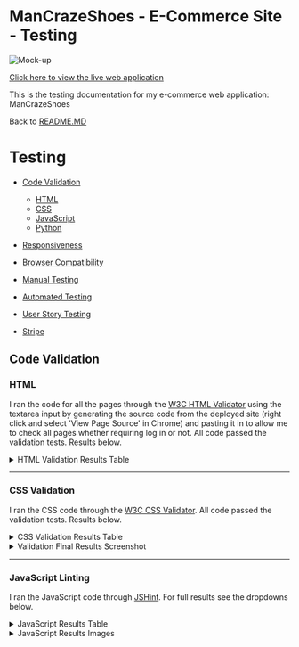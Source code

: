 # ManCrazeShoes - E-Commerce Site - Testing

![Mock-up](https://res.cloudinary.com/dmhdrvehj/image/upload/v1715724756/mock-up_of7llk.png)

[Click here to view the live web application](https://mancrazeshoes-4c1185db9ef9.herokuapp.com/)

This is the testing documentation for my e-commerce web application: ManCrazeShoes


Back to [README.MD](README.md)

# Testing

- [Code Validation](#code-validation)
    - [HTML](#html)
    - [CSS](#css)
    - [JavaScript](#javascript)
    - [Python](#python)

- [Responsiveness](#responsiveness)
- [Browser Compatibility](#browser-compatibility)
- [Manual Testing](#manual-testing)
- [Automated Testing](#automated-testing)
- [User Story Testing](#user-story-testing)
- [Stripe](#stripe)

## Code Validation

### HTML

I ran the code for all the pages through the [W3C HTML Validator](https://validator.w3.org/nu/) using the textarea input by generating the source code from the deployed site (right click and select 'View Page Source' in Chrome) and pasting it in to allow me to check all pages whether requiring log in or not. All code passed the validation tests. Results below.


<details><summary>HTML Validation Results Table</summary>

| **Feature** | **Expected Outcome** | **Test Performed** | **Result** | **Pass / Fail** |
|---|---|---|---|---|
| **HOME** | Page passes validation with no errors | Ran page through https://validator.w3.org/nu/ | closing tag error- resolved | PASS |
| **PRODUCTS** | Page passes validation with no errors | Ran page through https://validator.w3.org/nu/ | Page passes validation with no errors | PASS |
| **PRODUCT DETAIL** | Page passes validation with no errors | Ran page through https://validator.w3.org/nu/ |No p element in scope but a p end tag seen- resolved | PASS |
| **ADD PRODUCT** | Page passes validation with no errors | Ran page through https://validator.w3.org/nu/ |  No errors | PASS |
| **EDIT PRODUCT** | Page passes validation with no errors | Ran page through https://validator.w3.org/nu/ |  Page passes validation no errors | PASS |
| **BAG** | Page passes validation with no errors | Ran page through https://validator.w3.org/nu/ | Duplicate ID error - resolved | PASS |
| **CHECKOUT** | Page passes validation with no errors | Ran page through https://validator.w3.org/nu/ | Page passes validation no errors | PASS |
| **CHECKOUT SUCCESS** | Page passes validation with no errors | Ran page through https://validator.w3.org/nu/ | No errors | PASS |
| **PROFILE** | Page passes validation with no errors | Ran page through https://validator.w3.org/nu/ | No errors | PASS |
| **ALLAUTH TEMPLATES** | Page passes validation with no errors | Ran page through https://validator.w3.org/nu/ | contact_us tag error - resolved | PASS |
| **403** | Page passes validation with no errors | Ran page through https://validator.w3.org/nu/ | No errors | PASS |
| **404** | Page passes validation with no errors | Ran page through https://validator.w3.org/nu/ | No errors | PASS |
| **500** | Page passes validation with no errors | Ran page through https://validator.w3.org/nu/ | No errors | PASS |

</details>

---

### CSS Validation

I ran the CSS code through the [W3C CSS Validator](https://jigsaw.w3.org/css-validator/#validate_by_input). All code passed the validation tests. Results below.


<details><summary>CSS Validation Results Table</summary>

| **Feature**    | **Expected Outcome**                  | **Test Performed**                                   | **Result**                                                                                                              | **Pass / Fail** |
|----------------|---------------------------------------|------------------------------------------------------|-------------------------------------------------------------------------------------------------------------------------|-----------------|
| CSS Validation | Page passes validation with no errors | Ran CSS through https://jigsaw.w3.org/css-validator/ | no errors | PASS            |

</details>

<details><summary>Validation Final Results Screenshot</summary>

<img src="https://res.cloudinary.com/dmhdrvehj/image/upload/v1715839095/css-validation_meb0b0.png">

</details>

---

### JavaScript Linting

I ran the JavaScript code through [JSHint](https://jshint.com/). For full results see the dropdowns below.

<details><summary>JavaScript Results Table</summary>

| **Feature** | **Expected Outcome** | **Test Performed** | **Result** | **Pass / Fail** |
|---|---|---|---|---|
| **quantity_input.js** | Page passes validation with no errors | Ran JavaScript through https://jshint.com/ | No Errors | PASS |
| **stripe_elements.js** | Page passes validation with no errors | Ran JavaScript through https://jshint.com/ | Missing semi-colons. | PASS |
| **message_toggle.js** | Page passes validation with no errors | Ran JavaScript through https://jshint.com/ | Missing semi-colons. All fixed. No errors remaining | PASS |
| **update-remove** | Page passes validation with no errors | Ran JavaScript through https://jshint.com/ | No Errors | PASS |
| **sort_box.js** | Page passes validation with no errors | Ran JavaScript through https://jshint.com/ | Missing semi-colons. All fixed. No errors remaining | PASS |
| **countryfield.js** | Page passes validation with no errors | Ran JavaScript through https://jshint.com/ |  No errors remaining | PASS |
| **rating_select.js** | Page passes validation with no errors | Ran JavaScript through https://jshint.com/ | Missing semi-colons. All fixed. No errors remaining | PASS |
| **quantity-input** | Page passes validation with no errors | Ran JavaScript through https://jshint.com/ | Missing semi-colons. All fixed. No errors remaining | PASS |
| **Size-selector** | Page passes validation with no errors | Ran JavaScript through https://jshint.com/ | Missing semi-colons. All fixed. No errors remaining | PASS |

</details>

<details><summary>JavaScript Results Images</summary>

<details><summary>quantity_input.js</summary>
<img src="https://res.cloudinary.com/dmhdrvehj/image/upload/v1715840620/quantity-input-script_ooiiwh.png">
</details>

<details><summary>stripe_element.js</summary>
<img src="https://res.cloudinary.com/dmhdrvehj/image/upload/v1715840621/strip-elements_fgccgg.png">
</details>

<details><summary>size-selector</summary>
<img src="https://res.cloudinary.com/dmhdrvehj/image/upload/v1715840620/size-script_bovn5a.png">
</details>

<details><summary>update-remove</summary>
<img src="https://res.cloudinary.com/dmhdrvehj/image/upload/v1715840621/update-remove-script_msruwh.png">
</details>

### Python Linting

I ran the app.py code through [https://pep8ci.herokuapp.com/](https://pep8ci.herokuapp.com/) to check the Syntax. GitPod also has a built in Python Linter which was used throughout the development process (see below). All code passed the validation tests. For full results see the dropdowns below.

<details><summary>Python Results Table</summary>

| **App** | **File** | **Expected Outcome** | **Test Performed** | **Result** | **Pass / Fail** |
|---|---|---|---|---|---|
| mancrazeshoes | settings | Code passes with no errors | Ran app.py through https://extendsclass.com/python-tester.html | Code passes with no errors | PASS |
| mancrazeshoes | urls | Code passes with no errors | Ran app.py through https://extendsclass.com/python-tester.html | Code passes with no errors | PASS |
| bag | urls | Code passes with no errors | Ran app.py through https://extendsclass.com/python-tester.html | Code passes with no errors | PASS |
| bag | views | Code passes with no errors | Ran app.py through https://extendsclass.com/python-tester.html | Code passes with no errors | PASS |
| bag | contexts | Code passes with no errors | Ran app.py through https://extendsclass.com/python-tester.html | Code passes with no errors | PASS |
| checkout | admin | Code passes with no errors | Ran app.py through https://extendsclass.com/python-tester.html | Code passes with no errors | PASS |
| checkout | forms | Code passes with no errors | Ran app.py through https://extendsclass.com/python-tester.html | Code passes with no errors | PASS |
| checkout | models | Code passes with no errors | Ran app.py through https://extendsclass.com/python-tester.html | Code passes with no errors | PASS |
| checkout | signals | Code passes with no errors | Ran app.py through https://extendsclass.com/python-tester.html | Code passes with no errors | PASS |
| checkout | urls | Code passes with no errors | Ran app.py through https://extendsclass.com/python-tester.html | Code passes with no errors | PASS |
| checkout | views | Code passes with no errors | Ran app.py through https://extendsclass.com/python-tester.html | Code passes with no errors | PASS |
| checkout | webhook_handler | Code passes with no errors | Ran app.py through https://extendsclass.com/python-tester.html | Code passes with no errors | PASS |
| checkout | webhooks | Code passes with no errors | Ran app.py through https://extendsclass.com/python-tester.html | Code passes with no errors | PASS |
| home | urls | Code passes with no errors | Ran app.py through https://extendsclass.com/python-tester.html | Code passes with no errors | PASS |
| home | views | Code passes with no errors | Ran app.py through https://extendsclass.com/python-tester.html | Code passes with no errors | PASS |
| home | test_views | Code passes with no errors | Ran app.py through https://extendsclass.com/python-tester.html | Code passes with no errors | PASS |
| products | admin | Code passes with no errors | Ran app.py through https://extendsclass.com/python-tester.html | Code passes with no errors | PASS |
| products | forms | Code passes with no errors | Ran app.py through https://extendsclass.com/python-tester.html | Code passes with no errors | PASS |
| products | models | Code passes with no errors | Ran app.py through https://extendsclass.com/python-tester.html | Code passes with no errors | PASS |
| products | urls | Code passes with no errors | Ran app.py through https://extendsclass.com/python-tester.html | Code passes with no errors | PASS |
| products | views | Code passes with no errors | Ran app.py through https://extendsclass.com/python-tester.html | Code passes with no errors | PASS |
| products | widgets | Code passes with no errors | Ran app.py through https://extendsclass.com/python-tester.html | Code passes with no errors | PASS |
| profiles | admin | Code passes with no errors | Ran app.py through https://extendsclass.com/python-tester.html | Code passes with no errors | PASS |
| profiles | forms | Code passes with no errors | Ran app.py through https://extendsclass.com/python-tester.html | Code passes with no errors | PASS |
| profiles | models | Code passes with no errors | Ran app.py through https://extendsclass.com/python-tester.html | Code passes with no errors | PASS |
| profiles | urls | Code passes with no errors | Ran app.py through https://extendsclass.com/python-tester.html | Code passes with no errors | PASS |
| profiles | views | Code passes with no errors | Ran app.py through https://extendsclass.com/python-tester.html | Code passes with no errors | PASS |

</details>

## Responsiveness

The manual testing was done on the following devices

- Dell laptop 14 inch
- Apple iPhone 13 pro max
- Oneplus 10

### Browser Compatibility

|Browser|Result|Pass/Fail|Notes|
| --- | --- | --- | ---|
| Google Chrome | All pages, load as expected. All features work as expected | PASS | --- |
| Firefox | All pages, load as expected. All features work as expected | PASS | --- |
| Edge | All pages, load as expected. All features work as expected | PASS | ---|

## Manual Testing

- Home Page 

|Section|Test Action|Expected Result|Pass/Fail|Comments|
| ---| ---| ---| ---| ---|
|Navbar|Click on logo in Navbar|Redirect to Home |Pass|Navbar present on all pages |
||Click on the links in Navbar|Redirect to correct page |Pass|Navbar present on all pages |
||Click on the links in My Account|All redirect to correct page |Pass|Navbar present on all pages |
||Click on the cart icon| Redirect to shopping cart |Pass|Navbar present on all pages |
|Searchbar|type keywords|returns correct results |Pass|searchabar present on all pages |
|Hero section|Open Home page. Ensure the carousel section loads as it should|Hero section loads as it should |Pass| |
|Hero section|Click on the shop now button, ensure it leads to products page|It leads to products page |Pass| |
|Listing Card| Click on the listing card image. Ensure it redirects to the correct single product page |When clicked each card redirects to the correct product details listing page |Pass| |
|Footer|Click on all of the social links in the footer. Ensure each external link opens the correct page in a new tab |All external links open the correct page in a new tab |Pass| |

- Products Page 

|Section|Test Action|Expected Result|Pass/Fail|Comments|
| ---| ---| ---| ---| ---|
|Product Home link| Click on all of the links in product home. Ensure they redirect to the home page. |All links redirect to the correct page. |Pass| |
|Sorting| Click on the select element and ensure that each sorting method returns the correct results |Each sorting method returns the correct results |Pass| |
|Button on bottom right | Click on the button it redirect to top of the page.||Button redirect to the top of the page |Pass| |

- Single Product Page 

|Section|Test Action|Expected Result|Pass/Fail|Comments|
| ---| ---| ---| ---| ---|
|Product details|Open the product page. Ensure all the relevant information is correct for the specific product|All the relevant information is correct for the specific product|Pass||
||Click add to cart button and ensure the product is added to cart|When clicked the product is added to cart |Pass||
|Description|Select description tag and ensure description is displayed| description is displayed |Pass||
|size|Display the size and selected size. And default size is given| details is displayed |Pass||

- Shopping Cart 

|Section|Test Action|Expected Result|Pass/Fail|Comments|
| ---| ---| ---| ---| ---|
|Shopping cart|Add product to cart and ensure it appears correctly in the cart|The product appears correctly in the cart|Pass||
|Update quantity|From the quantity button select new quantity and update. Ensure the total is calculated correctly|The product updates correctly in the cart|Pass||
|remove product|Click on the remove button and ensure the product is removed from cart|The product is removed from the cart|Pass||

- Checkout

|Section|Test Action|Expected Result|Pass/Fail|Comments|
| ---| ---| ---| ---| ---|
|Checkout|Fill in the form and click on save details. Use stripe test card and confirm the order is successfull by checking stripe. Confirm the address is saved to profile|The address is saved to my profile. The purchase is successfull. Stripe logs show success.|Pass||
|Checkout|Visit the page as unauthenticated user. Ensure the form is not prefilled and does not allow to save details|The form is not prefilled and does not allow to save details.|Pass||
|Checkout|Click on back button and ensure it takes the user to the previous page|The back button work as it should.|Pass||

- My Profile

|Section|Test Action|Expected Result|Pass/Fail|Comments|
| ---| ---| ---| ---| ---|
|Profile|Fill in the form and click on update. Ensure the details are updated|The details are updated|Pass||

- My Orders

|Section|Test Action|Expected Result|Pass/Fail|Comments|
| ---| ---| ---| ---| ---|
|Orders|Open the orders page and ensure the orders showing are correct. |The orders are correct|Pass||
|Orders |Click on the order link and ensure it leads to the order page|The link leads to the order page|Pass||

- Product Management

|Section|Test Action|Expected Result|Pass/Fail|Comments|
| ---| ---| ---| ---| ---|
|Admin dashboard|Visit admin page. Ensure the refine drop down works by selecting all available options |The refine drop down works as expected|Pass||
|Admin dashboard|Click on the edit product button, ensure it redirects to the edit product page |it redirects to the edit product page|Pass||
|Admin dashboard|Click on the delete product button, it delete the product |it delete the product |Pass||
|Admin dashboard|Click on the add product button, ensure it redirects to the add product page |it redirects to the add product page|Pass||

## Automated testing

Due to time limits there was no scope to expand.

## User Story Testing

|User Story|Screenshot|Result|
| --- | --- | --- |
| As a developer I can set up a new Django project so that I can create the project's structure | The project was set up successfully| <mark>PASS<mark>  |
| As a developer I can connect database and media storage(Cloudinary) so that the user's stored data is stored successfully | Database and media storage were connected successfully| <mark>PASS<mark> |
| As a developer I can deploy the application early so that I can confirm that the initial setup is working and can continue testing the application during development | The application was deployed after the initial set up to confirm everything is working as expected| <mark>PASS<mark> |
| As a User I can navigate through the website so that I can access different sections efficiently |![feature](https://res.cloudinary.com/dmhdrvehj/image/upload/v1715772856/navbar-desktop_wvjktt.png)| <mark>PASS<mark> |
| As a user I can visit the home page so that I can identify the purpose of the website |![feature](https://res.cloudinary.com/dmhdrvehj/image/upload/v1715848660/front-page_bqoxhf.png)| <mark>PASS<mark> |
| As a user I want to be able to view a list of all available products in the bookshop so that I can browse and choose books to purchase |![feature](https://res.cloudinary.com/dmhdrvehj/image/upload/v1715775695/product-page_autnwo.png)| <mark>PASS<mark> |
| As a user I want to be able to view detailed information about a single product so that I can make an informed decision before purchasing |![feature](https://res.cloudinary.com/dmhdrvehj/image/upload/v1715777126/single-product-page_zv5ifj.png)| <mark>PASS<mark> |
|As a user I want to be able to refine the list of available products by selecting a specific category so that I can easily find shoes that match my interests |![feature](https://res.cloudinary.com/dmhdrvehj/image/upload/v1715849055/category-selection_slidbv.png)| <mark>PASS<mark> |
|As a User I want to be able to browse through a large list of products in the shop so that I can view all categories in an organised way |![feature](https://res.cloudinary.com/dmhdrvehj/image/upload/v1715849299/category-product_h3lqqi.png)| <mark>PASS<mark> |
|As a user I want to be able to register an account so that I can have access to all functionality of Mancrazeshoes. |![feature](https://res.cloudinary.com/dmhdrvehj/image/upload/v1715793054/signup_aai1gy.png)| <mark>PASS<mark> |
|As a user, I want to be able to log in to my account so that I can access my personalized features and make purchases on Mancrazeshoes. |![feature](https://res.cloudinary.com/dmhdrvehj/image/upload/v1715793054/login_k0g7oi.png)| <mark>PASS<mark> |
|As a registered user I want to be able to see my profile page so that I can update my information |![feature](https://res.cloudinary.com/dmhdrvehj/image/upload/v1715778176/profile-order_pkxlme.png)| <mark>PASS<mark> |
|As a user, I want to be able to add products to my shopping bag so that I can purchase multiple items at once on Mancrazeshoes. |![feature](https://res.cloudinary.com/dmhdrvehj/image/upload/v1715791580/shopping-bag_ucginn.png)| <mark>PASS<mark> |
|As a user, I want to be able to remove products from my shopping cart so that I can adjust my order before making a purchase on mancrazeshoes. |![feature](https://res.cloudinary.com/dmhdrvehj/image/upload/v1715849847/shopping-bag-update_y7ndou.png)| <mark>PASS<mark> |
|As a user, I want to be able to adjust the quantity of products in my shopping cart so that I can control the quantity of items I want to purchase on Mancrazeshoes. |![feature](https://res.cloudinary.com/dmhdrvehj/image/upload/v1715849847/shopping-bag-update_y7ndou.png)| <mark>PASS<mark> |
|As a user, I want to be able to securely make payments using Stripe so that I can complete my purchases on Mancrazeshoes with confidence. |![feature](https://res.cloudinary.com/dmhdrvehj/image/upload/v1715850024/payment-stripe_oaby3e.png)| <mark>PASS<mark> |
|As an administrator, I want to be able to add new products to the website so that I can expand the product catalog on Mancrazeshoes. |![feature](https://res.cloudinary.com/dmhdrvehj/image/upload/v1715787400/add-product_emn0en.png)| <mark>PASS<mark> |
|As an administrator, I want to be able to edit existing products on the website so that I can update and manage the product catalog on Mancrazeshoes. |![feature](https://res.cloudinary.com/dmhdrvehj/image/upload/v1715787400/edit-product_myityq.png)| <mark>PASS<mark> |
|As a website owner, I want to improve the website's search engine optimization (SEO) so that the website can rank higher in search engine results and attract more organic traffic.  |Descriptive meta tags were added to the main template, including title, description and keywords. | <mark>PASS<mark> |
|As a User I want to be able to complete the checkout process for my shopping cart so that I can purchase the items I've added to my cart |![feature](https://res.cloudinary.com/dmhdrvehj/image/upload/v1715792268/checkout_hvysl3.png)| <mark>PASS<mark> |

## Stripe
- Order created successfully

![order](https://res.cloudinary.com/dmhdrvehj/image/upload/v1715792504/checkout-confirmation_tljixh.png)

- Stripe webhooks

![order](https://res.cloudinary.com/dmhdrvehj/image/upload/v1715850941/stripe-payment_lobssg.png)

- Stripe Events
![order](https://res.cloudinary.com/dmhdrvehj/image/upload/v1715851906/stipe_hrlszq.png)
